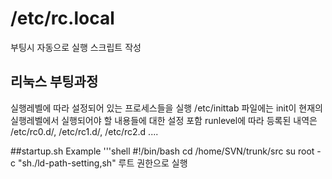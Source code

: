 # /etc/rc.local
부팅시 자동으로 실행 스크립트 작성

## 리눅스 부팅과정
실행레벨에 따라 설정되어 있는 프로세스들을 실행
/etc/inittab 파일에는 init이 현재의 실행레벨에서 실행되어야 할 내용들에 대한 설정 포함
runlevel에 따라 등록된 내역은 /etc/rc0.d/, /etc/rc1.d/, /etc/rc2.d ....

##startup.sh Example
'''shell
#!/bin/bash
cd /home/SVN/trunk/src
su root -c "sh./ld-path-setting,sh" 루트 권한으로 실행


##